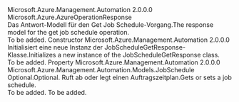 <Type Name="JobScheduleGetResponse" FullName="Microsoft.Azure.Management.Automation.Models.JobScheduleGetResponse">
  <TypeSignature Language="C#" Value="public class JobScheduleGetResponse : Microsoft.Azure.AzureOperationResponse" />
  <TypeSignature Language="ILAsm" Value=".class public auto ansi beforefieldinit JobScheduleGetResponse extends Microsoft.Azure.AzureOperationResponse" />
  <TypeSignature Language="DocId" Value="T:Microsoft.Azure.Management.Automation.Models.JobScheduleGetResponse" />
  <TypeSignature Language="VB.NET" Value="Public Class JobScheduleGetResponse&#xA;Inherits AzureOperationResponse" />
  <TypeSignature Language="F#" Value="type JobScheduleGetResponse = class&#xA;    inherit AzureOperationResponse" />
  <AssemblyInfo>
    <AssemblyName>Microsoft.Azure.Management.Automation</AssemblyName>
    <AssemblyVersion>2.0.0.0</AssemblyVersion>
  </AssemblyInfo>
  <Base>
    <BaseTypeName>Microsoft.Azure.AzureOperationResponse</BaseTypeName>
  </Base>
  <Interfaces />
  <Docs>
    <summary>
            <span data-ttu-id="a5273-101">Das Antwort-Modell für den Get Job Schedule-Vorgang.</span><span class="sxs-lookup"><span data-stu-id="a5273-101">The response model for the get job schedule operation.</span></span>
            </summary>
    <remarks>To be added.</remarks>
  </Docs>
  <Members>
    <Member MemberName=".ctor">
      <MemberSignature Language="C#" Value="public JobScheduleGetResponse ();" />
      <MemberSignature Language="ILAsm" Value=".method public hidebysig specialname rtspecialname instance void .ctor() cil managed" />
      <MemberSignature Language="DocId" Value="M:Microsoft.Azure.Management.Automation.Models.JobScheduleGetResponse.#ctor" />
      <MemberSignature Language="VB.NET" Value="Public Sub New ()" />
      <MemberType>Constructor</MemberType>
      <AssemblyInfo>
        <AssemblyName>Microsoft.Azure.Management.Automation</AssemblyName>
        <AssemblyVersion>2.0.0.0</AssemblyVersion>
      </AssemblyInfo>
      <Parameters />
      <Docs>
        <summary>
            <span data-ttu-id="a5273-102">Initialisiert eine neue Instanz der JobScheduleGetResponse-Klasse.</span><span class="sxs-lookup"><span data-stu-id="a5273-102">Initializes a new instance of the JobScheduleGetResponse class.</span></span>
            </summary>
        <remarks>To be added.</remarks>
      </Docs>
    </Member>
    <Member MemberName="JobSchedule">
      <MemberSignature Language="C#" Value="public Microsoft.Azure.Management.Automation.Models.JobSchedule JobSchedule { get; set; }" />
      <MemberSignature Language="ILAsm" Value=".property instance class Microsoft.Azure.Management.Automation.Models.JobSchedule JobSchedule" />
      <MemberSignature Language="DocId" Value="P:Microsoft.Azure.Management.Automation.Models.JobScheduleGetResponse.JobSchedule" />
      <MemberSignature Language="VB.NET" Value="Public Property JobSchedule As JobSchedule" />
      <MemberSignature Language="F#" Value="member this.JobSchedule : Microsoft.Azure.Management.Automation.Models.JobSchedule with get, set" Usage="Microsoft.Azure.Management.Automation.Models.JobScheduleGetResponse.JobSchedule" />
      <MemberType>Property</MemberType>
      <AssemblyInfo>
        <AssemblyName>Microsoft.Azure.Management.Automation</AssemblyName>
        <AssemblyVersion>2.0.0.0</AssemblyVersion>
      </AssemblyInfo>
      <ReturnValue>
        <ReturnType>Microsoft.Azure.Management.Automation.Models.JobSchedule</ReturnType>
      </ReturnValue>
      <Docs>
        <summary>
            <span data-ttu-id="a5273-103">Optional.</span><span class="sxs-lookup"><span data-stu-id="a5273-103">Optional.</span></span> <span data-ttu-id="a5273-104">Ruft ab oder legt einen Auftragszeitplan.</span><span class="sxs-lookup"><span data-stu-id="a5273-104">Gets or sets a job schedule.</span></span>
            </summary>
        <value>To be added.</value>
        <remarks>To be added.</remarks>
      </Docs>
    </Member>
  </Members>
</Type>
